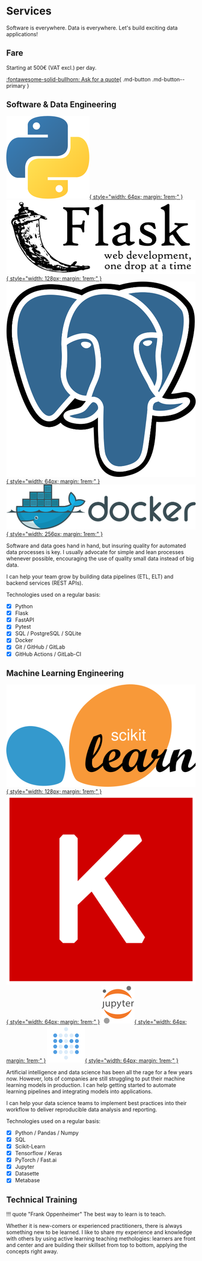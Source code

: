# Services

Software is everywhere. Data is everywhere. Let's build exciting data applications!

## Fare

Starting at 500€ (VAT excl.) per day.

[:fontawesome-solid-bullhorn: Ask for a quote](/contact){ .md-button .md-button--primary }

## Software & Data Engineering

[![Python Logo](../static/company/python.svg "Python"){ style="width: 64px; margin: 1rem;" }](https://www.python.org)
[![Flask Logo](../static/company/flask.svg "Flask"){ style="width: 128px; margin: 1rem;" }](https://palletsprojects.com/p/flask/)
[![PostgreSQL Logo](../static/company/postgresql.svg "PostgreSQL"){ style="width: 64px; margin: 1rem;" }](https://postgresql.org)
[![Docker Logo](../static/company/docker.svg "Docker"){ style="width: 256px; margin: 1rem;" }](https://www.docker.com)

Software and data goes hand in hand, but insuring quality for automated data
processes is key. I usually advocate for simple and lean processes whenever
possible, encouraging the use of quality small data instead of big data.

I can help your team grow by building data pipelines (ETL, ELT) and backend
services (REST APIs).

Technologies used on a regular basis:

- [x] Python
- [x] Flask
- [x] FastAPI
- [x] Pytest
- [x] SQL / PostgreSQL / SQLite
- [x] Docker
- [x] Git / GitHub / GitLab
- [x] GitHub Actions / GitLab-CI

## Machine Learning Engineering

[![Scikit-Learn Logo](../static/company/scikit-learn.svg "Scikit-Learn"){ style="width: 128px; margin: 1rem;" }](https://scikit-learn.org)
[![Keras Logo](../static/company/keras.svg "Keras"){ style="width: 64px; margin: 1rem;" }](https://keras.io)
[![Jupyter Logo](../static/company/jupyter.svg "Jupyter"){ style="width: 64px; margin: 1rem;" }](https://jupyter.org)
[![Metabase Logo](../static/company/metabase.svg "Metabase"){ style="width: 64px; margin: 1rem;" }](https://www.metabase.com)

Artificial intelligence and data science has been all the rage for a few years now.
However, lots of companies are still struggling to put their machine learning
models in production. I can help getting started to automate learning pipelines
and integrating models into applications.

I can help your data science teams to implement best practices into their workflow
to deliver reproducible data analysis and reporting.

Technologies used on a regular basis:

- [x] Python / Pandas / Numpy
- [x] SQL
- [x] Scikit-Learn
- [x] Tensorflow / Keras
- [x] PyTorch / Fast.ai
- [x] Jupyter
- [x] Datasette
- [x] Metabase

## Technical Training

!!! quote "Frank Oppenheimer"
    The best way to learn is to teach.

Whether it is new-comers or experienced practitioners, there is always something
new to be learned. I like to share my experience and knowledge with others by
using active learning teaching methologies: learners are front and center and
are building their skillset from top to bottom, applying the concepts right away.
